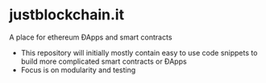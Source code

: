 justblockchain.it
================

A place for ethereum ÐApps and smart contracts

* This repository will initially mostly contain easy to use code snippets to build more complicated smart contracts or ÐApps
* Focus is on modularity and testing
